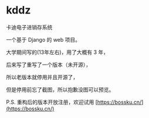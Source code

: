 # kddz

卡迪电子进销存系统

一个基于 Django 的 web 项目。

大学期间写的(13年左右)，用了大概有 3 年，

后来写了重写了一个版本（未开源），

所以老版本就停用并且开源了，

但是停用前忘了截图，所以抱歉没图可以预览。

P.S. 重构后的版本开放注册，欢迎试用 [https://bossku.cn/](https://bossku.cn/) 
